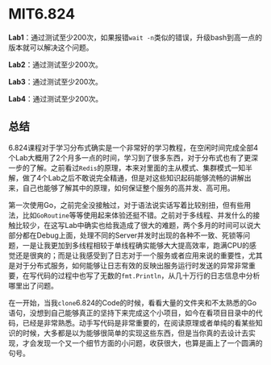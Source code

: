 # MIT6.824
**Lab1**：通过测试至少200次，如果报错`wait -n`类似的错误，升级bash到高一点的版本就可以解决这个问题。

**Lab2**：通过测试至少200次。

**Lab3**：通过测试至少200次。

**Lab4**：通过测试至少200次。

## 总结

6.824课程对于学习分布式确实是一个非常好的学习教程，在空闲时间完成全部4个Lab大概用了2个月多一点的时间，学习到了很多东西，对于分布式也有了更深一步的了解。之前看过`Redis`的原理，本来对里面的主从模式、集群模式一知半解，做了4个Lab之后不敢说完全精通，但是对这些知识起码能够流畅的讲解出来，自己也能够了解其中的原理，如何保证整个服务的高并发、高可用。

第一次使用Go，之前完全没接触过，对于语法说实话写着比较别扭，但有些用法，比如`GoRoutine`等等使用起来体验还挺不错。之前对于多线程、并发什么的接触比较少，在这写Lab中确实也给我造成了很大的难题，两个多月的时间可以说大部分都在Debug上面，处理不同的Server并发时出现的各种不一致、死锁等问题，一是让我更加到多线程相较于单线程确实能够大大提高效率，跑满CPU的感觉还是很爽的；而是让我感受到了日志对于一个服务或者应用来说的重要性，尤其是对于分布式服务，如何能够让日志有效的反映出服务运行时发送的异常非常重要，在写代码的过程中也写了无数的`fmt.Println`，从几十万行的日志信息中分析哪里出了问题。

在一开始，当我`clone`6.824的Code的时候，看看大量的文件夹和不太熟悉的Go语句，没想到自己能够真正的坚持下来完成这个小项目，如今在看项目目录中的代码，已经是非常熟悉。动手写代码是非常重要的，在阅读原理或者单纯的看某些知识的时候，大多都是以为能够很简单的实现这些东西，但是当你真的去设计去实现，才会发现一个又一个细节方面的小问题，收获很大，也算是画上了一个圆满的句号。
